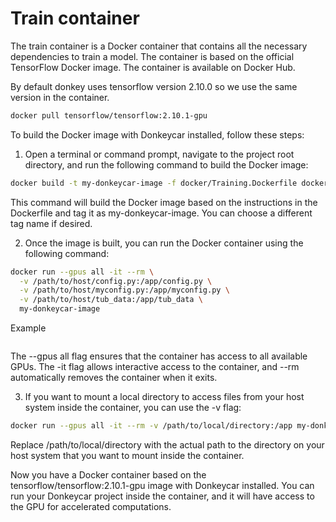 # Train container

The train container is a Docker container that contains all the necessary dependencies to train a model. The container is based on the official TensorFlow Docker image. The container is available on Docker Hub.

By default donkey uses tensorflow version 2.10.0 so we use the same version in the container.

```bash
docker pull tensorflow/tensorflow:2.10.1-gpu
```

To build the Docker image with Donkeycar installed, follow these steps:


1. Open a terminal or command prompt, navigate to the project root directory, and run the following command to build the Docker image:
```bash
docker build -t my-donkeycar-image -f docker/Training.Dockerfile docker/ 
```

This command will build the Docker image based on the instructions in the Dockerfile and tag it as my-donkeycar-image. You can choose a different tag name if desired.

2. Once the image is built, you can run the Docker container using the following command:

```bash
docker run --gpus all -it --rm \
  -v /path/to/host/config.py:/app/config.py \
  -v /path/to/host/myconfig.py:/app/myconfig.py \
  -v /path/to/host/tub_data:/app/tub_data \
  my-donkeycar-image
```
Example
```bash

```

The --gpus all flag ensures that the container has access to all available GPUs. The -it flag allows interactive access to the container, and --rm automatically removes the container when it exits.

3. If you want to mount a local directory to access files from your host system inside the container, you can use the -v flag:
```bash
docker run --gpus all -it --rm -v /path/to/local/directory:/app my-donkeycar-image
```

Replace /path/to/local/directory with the actual path to the directory on your host system that you want to mount inside the container.

Now you have a Docker container based on the tensorflow/tensorflow:2.10.1-gpu image with Donkeycar installed. You can run your Donkeycar project inside the container, and it will have access to the GPU for accelerated computations.